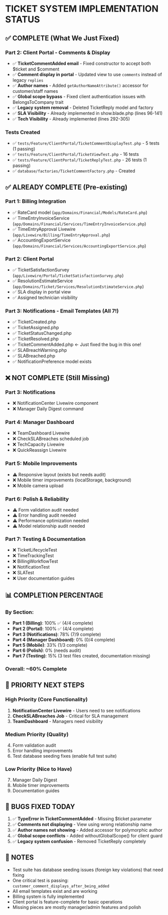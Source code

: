 # TICKET SYSTEM IMPLEMENTATION STATUS

## ✅ COMPLETE (What We Just Fixed)

### Part 2: Client Portal - Comments & Display
- ✅ **TicketCommentAdded email** - Fixed constructor to accept both $ticket and $comment
- ✅ **Comment display in portal** - Updated view to use `comments` instead of legacy `replies`
- ✅ **Author names** - Added `getAuthorNameAttribute()` accessor for customer/staff names
- ✅ **Global scope bypass** - Fixed client authentication issues with BelongsToCompany trait
- ✅ **Legacy system removal** - Deleted TicketReply model and factory
- ✅ **SLA Visibility** - Already implemented in show.blade.php (lines 96-141)
- ✅ **Tech Visibility** - Already implemented (lines 292-305)

### Tests Created
- ✅ `tests/Feature/ClientPortal/TicketCommentDisplayTest.php` - 5 tests (1 passing)
- ✅ `tests/Feature/ClientPortal/TicketViewTest.php` - 16 tests
- ✅ `tests/Feature/ClientPortal/TicketReplyTest.php` - 26 tests (1 passing)
- ✅ `database/factories/TicketCommentFactory.php` - Created

## ✅ ALREADY COMPLETE (Pre-existing)

### Part 1: Billing Integration
- ✅ RateCard model (`app/Domains/Financial/Models/RateCard.php`)
- ✅ TimeEntryInvoiceService (`app/Domains/Financial/Services/TimeEntryInvoiceService.php`)
- ✅ TimeEntryApproval Livewire (`app/Livewire/Billing/TimeEntryApproval.php`)
- ✅ AccountingExportService (`app/Domains/Financial/Services/AccountingExportService.php`)

### Part 2: Client Portal  
- ✅ TicketSatisfactionSurvey (`app/Livewire/Portal/TicketSatisfactionSurvey.php`)
- ✅ ResolutionEstimateService (`app/Domains/Ticket/Services/ResolutionEstimateService.php`)
- ✅ SLA display in portal view
- ✅ Assigned technician visibility

### Part 3: Notifications - Email Templates (All 7!)
- ✅ TicketCreated.php
- ✅ TicketAssigned.php
- ✅ TicketStatusChanged.php
- ✅ TicketResolved.php
- ✅ TicketCommentAdded.php ← Just fixed the bug in this one!
- ✅ SLABreachWarning.php
- ✅ SLABreached.php
- ✅ NotificationPreference model exists

## ❌ NOT COMPLETE (Still Missing)

### Part 3: Notifications
- ❌ NotificationCenter Livewire component
- ❌ Manager Daily Digest command

### Part 4: Manager Dashboard
- ❌ TeamDashboard Livewire
- ❌ CheckSLABreaches scheduled job
- ❌ TechCapacity Livewire
- ❌ QuickReassign Livewire

### Part 5: Mobile Improvements
- ⚠️ Responsive layout (exists but needs audit)
- ❌ Mobile timer improvements (localStorage, background)
- ❌ Mobile camera upload

### Part 6: Polish & Reliability
- ⚠️ Form validation audit needed
- ⚠️ Error handling audit needed
- ⚠️ Performance optimization needed
- ⚠️ Model relationship audit needed

### Part 7: Testing & Documentation
- ❌ TicketLifecycleTest
- ❌ TimeTrackingTest
- ❌ BillingWorkflowTest
- ❌ NotificationTest
- ❌ SLATest
- ❌ User documentation guides

## 📊 COMPLETION PERCENTAGE

### By Section:
- **Part 1 (Billing)**: 100% ✅ (4/4 complete)
- **Part 2 (Portal)**: 100% ✅ (4/4 complete)
- **Part 3 (Notifications)**: 78% (7/9 complete)
- **Part 4 (Manager Dashboard)**: 0% (0/4 complete)
- **Part 5 (Mobile)**: 33% (1/3 complete)
- **Part 6 (Polish)**: 0% (needs audit)
- **Part 7 (Testing)**: 15% (3 test files created, documentation missing)

### Overall: ~60% Complete

## 🎯 PRIORITY NEXT STEPS

### High Priority (Core Functionality)
1. **NotificationCenter Livewire** - Users need to see notifications
2. **CheckSLABreaches Job** - Critical for SLA management
3. **TeamDashboard** - Managers need visibility

### Medium Priority (Quality)
4. Form validation audit
5. Error handling improvements
6. Test database seeding fixes (enable full test suite)

### Low Priority (Nice to Have)
7. Manager Daily Digest
8. Mobile timer improvements
9. Documentation guides

## 🐛 BUGS FIXED TODAY

1. ✅ **TypeError in TicketCommentAdded** - Missing $ticket parameter
2. ✅ **Comments not displaying** - View using wrong relationship name
3. ✅ **Author names not showing** - Added accessor for polymorphic author
4. ✅ **Global scope conflicts** - Added withoutGlobalScope() for client guard
5. ✅ **Legacy system confusion** - Removed TicketReply completely

## 📝 NOTES

- Test suite has database seeding issues (foreign key violations) that need fixing
- One critical test is passing: `customer_comment_displays_after_being_added`
- All email templates exist and are working
- Billing system is fully implemented
- Client portal is feature-complete for basic operations
- Missing pieces are mostly manager/admin features and polish
